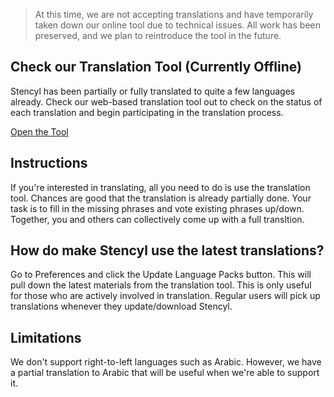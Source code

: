 > At this time, we are not accepting translations and have temporarily taken down our online tool due to technical issues. All work has been preserved, and we plan to reintroduce the tool in the future.

## Check our Translation Tool (Currently Offline)

Stencyl has been partially or fully translated to quite a few languages already. Check our web-based translation tool out to check on the status of each translation and begin participating in the translation process.

[Open the Tool](http://www.stencyl.com/translate/)

## Instructions

If you're interested in translating, all you need to do is use the translation tool. Chances are good that the translation is already partially done. Your task is to fill in the missing phrases and vote existing phrases up/down. Together, you and others can collectively come up with a full transltion.

## How do make Stencyl use the latest translations?

Go to Preferences and click the Update Language Packs button. This will pull down the latest materials from the translation tool. This is only useful for those who are actively involved in translation. Regular users will pick up translations whenever they update/download Stencyl.

## Limitations

We don't support right-to-left languages such as Arabic. However, we have a partial translation to Arabic that will be useful when we're able to support it.
